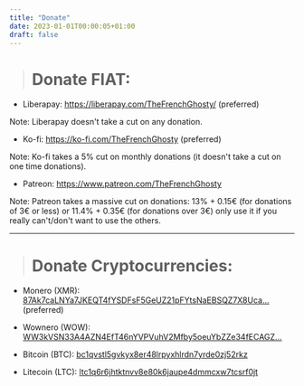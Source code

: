 ```yaml
---
title: "Donate"
date: 2023-01-01T00:00:05+01:00
draft: false
---
```


> # Donate FIAT:

- Liberapay: https://liberapay.com/TheFrenchGhosty/ (preferred)

Note: Liberapay doesn't take a cut on any donation.


- Ko-fi: https://ko-fi.com/TheFrenchGhosty (preferred)

Note: Ko-fi takes a 5% cut on monthly donations (it doesn't take a cut on one time donations).


- Patreon: https://www.patreon.com/TheFrenchGhosty

Note: Patreon takes a massive cut on donations: 13% + 0.15€ (for donations of 3€ or less) or 11.4% + 0.35€ (for donations over 3€) only use it if you really can't/don't want to use the others.

---

> # Donate Cryptocurrencies:

- Monero (XMR): [87Ak7caLNYa7JKEQT4fYSDFsF5GeUZ21pFYtsNaEBSQZ7X8Uca...](monero:87Ak7caLNYa7JKEQT4fYSDFsF5GeUZ21pFYtsNaEBSQZ7X8UcamThvvJeGo3ysuSDHcVAKz5JjX936K7cpJduHBZ5UzhgLZ) (preferred)

- Wownero (WOW): [WW3kVSN33A4AZN4EfT46nYVPVuhV2Mfby5oeuYbZZe34fECAGZ...](wownero:WW3kVSN33A4AZN4EfT46nYVPVuhV2Mfby5oeuYbZZe34fECAGZgBcSiDuHD1crb2n97UqkgiJ1NWxCG7xgAqp8zU36fxcFATQ)

- Bitcoin (BTC): [bc1qvstl5gvkyx8er48lrpyxhlrdn7yrde0zj52rkz](bitcoin:bc1qvstl5gvkyx8er48lrpyxhlrdn7yrde0zj52rkz)

- Litecoin (LTC): [ltc1q6r6jhtktnvv8e80k6jaupe4dmmcxw7tcsrf0jt](litecoin:ltc1q6r6jhtktnvv8e80k6jaupe4dmmcxw7tcsrf0jt)
